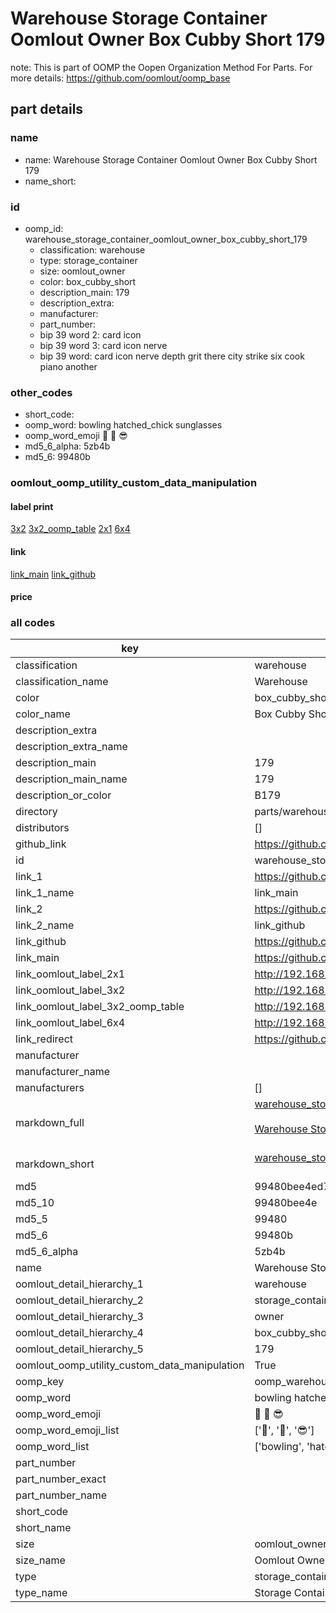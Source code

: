 # Warehouse Storage Container Oomlout Owner Box Cubby Short 179  

note: This is part of OOMP the Oopen Organization Method For Parts. For more details: https://github.com/oomlout/oomp_base

##  part details
  







### name
* name: Warehouse Storage Container Oomlout Owner Box Cubby Short 179
* name_short: 
### id
* oomp_id: warehouse_storage_container_oomlout_owner_box_cubby_short_179
  * classification: warehouse
  * type: storage_container
  * size: oomlout_owner
  * color: box_cubby_short
  * description_main: 179
  * description_extra: 
  * manufacturer: 
  * part_number: 
  * bip 39 word 2: card icon
  * bip 39 word 3: card icon nerve
  * bip 39 word: card icon nerve depth grit there city strike six cook piano another

### other_codes
* short_code: 
* oomp_word: bowling hatched_chick sunglasses
* oomp_word_emoji :bowling: :hatched_chick: :sunglasses:
* md5_6_alpha: 5zb4b
* md5_6: 99480b






### oomlout_oomp_utility_custom_data_manipulation
#### label print
[3x2](http://192.168.1.245:1112/?label=oomp%205zb4b)
[3x2_oomp_table](http://192.168.1.108:1112/?label=oomp%205zb4b)
[2x1](http://192.168.1.242:1112/?label=oomp%205zb4b)
[6x4](http://192.168.1.55:1112/?label=oomp%205zb4b)    

#### link

[link_main](https://github.com/oomlout/oomlout_oomp_version_1_messy/tree/main/parts/warehouse_storage_container_oomlout_owner_box_cubby_short_179) [link_github](https://github.com/oomlout/oomlout_oomp_version_1_messy/tree/main/parts/warehouse_storage_container_oomlout_owner_box_cubby_short_179)                             

#### price







### all codes 
| key | value |  
| --- | --- |  
| classification | warehouse |  
| classification_name | Warehouse |  
| color | box_cubby_short |  
| color_name | Box Cubby Short |  
| description_extra |  |  
| description_extra_name |  |  
| description_main | 179 |  
| description_main_name | 179 |  
| description_or_color | B179 |  
| directory | parts/warehouse_storage_container_oomlout_owner_box_cubby_short_179 |  
| distributors | [] |  
| github_link | https://github.com/oomlout/oomlout_oomp_part_src/tree/main/parts/warehouse_storage_container_oomlout_owner_box_cubby_short_179 |  
| id | warehouse_storage_container_oomlout_owner_box_cubby_short_179 |  
| link_1 | https://github.com/oomlout/oomlout_oomp_version_1_messy/tree/main/parts/warehouse_storage_container_oomlout_owner_box_cubby_short_179 |  
| link_1_name | link_main |  
| link_2 | https://github.com/oomlout/oomlout_oomp_version_1_messy/tree/main/parts/warehouse_storage_container_oomlout_owner_box_cubby_short_179 |  
| link_2_name | link_github |  
| link_github | https://github.com/oomlout/oomlout_oomp_version_1_messy/tree/main/parts/warehouse_storage_container_oomlout_owner_box_cubby_short_179 |  
| link_main | https://github.com/oomlout/oomlout_oomp_version_1_messy/tree/main/parts/warehouse_storage_container_oomlout_owner_box_cubby_short_179 |  
| link_oomlout_label_2x1 | http://192.168.1.242:1112/?label=oomp%205zb4b |  
| link_oomlout_label_3x2 | http://192.168.1.245:1112/?label=oomp%205zb4b |  
| link_oomlout_label_3x2_oomp_table | http://192.168.1.108:1112/?label=oomp%205zb4b |  
| link_oomlout_label_6x4 | http://192.168.1.55:1112/?label=oomp%205zb4b |  
| link_redirect | https://github.com/oomlout/oomlout_oomp_version_1_messy/tree/main/parts/warehouse_storage_container_oomlout_owner_box_cubby_short_179 |  
| manufacturer |  |  
| manufacturer_name |  |  
| manufacturers | [] |  
| markdown_full | [warehouse_storage_container_oomlout_owner_box_cubby_short_179](none)<br>[](none)<br>[Warehouse Storage Container Oomlout Owner Box Cubby Short 179](none)<br><br> |  
| markdown_short | [warehouse_storage_container_oomlout_owner_box_cubby_short_179](none)<br><br> |  
| md5 | 99480bee4ed7052f81b353b328dc1114 |  
| md5_10 | 99480bee4e |  
| md5_5 | 99480 |  
| md5_6 | 99480b |  
| md5_6_alpha | 5zb4b |  
| name | Warehouse Storage Container Oomlout Owner Box Cubby Short 179 |  
| oomlout_detail_hierarchy_1 | warehouse |  
| oomlout_detail_hierarchy_2 | storage_container |  
| oomlout_detail_hierarchy_3 | owner |  
| oomlout_detail_hierarchy_4 | box_cubby_short |  
| oomlout_detail_hierarchy_5 | 179 |  
| oomlout_oomp_utility_custom_data_manipulation | True |  
| oomp_key | oomp_warehouse_storage_container_oomlout_owner_box_cubby_short_179 |  
| oomp_word | bowling hatched_chick sunglasses |  
| oomp_word_emoji | :bowling: :hatched_chick: :sunglasses: |  
| oomp_word_emoji_list | [':bowling:', ':hatched_chick:', ':sunglasses:'] |  
| oomp_word_list | ['bowling', 'hatched_chick', 'sunglasses'] |  
| part_number |  |  
| part_number_exact |  |  
| part_number_name |  |  
| short_code |  |  
| short_name |  |  
| size | oomlout_owner |  
| size_name | Oomlout Owner |  
| type | storage_container |  
| type_name | Storage Container |  
